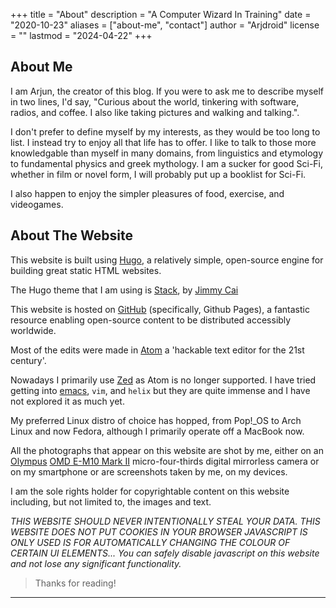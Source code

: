 +++
title = "About"
description = "A Computer Wizard In Training"
date = "2020-10-23"
aliases = ["about-me", "contact"]
author = "Arjdroid"
license = ""
lastmod = "2024-04-22"
+++

## About Me

I am Arjun, the creator of this blog. If you were to ask me to describe myself in two lines, I'd say, "Curious about the world, tinkering with software, radios, and coffee. I also like taking pictures and walking and talking.".

I don't prefer to define myself by my interests, as they would be too long to list. I instead try to enjoy all that life has to offer. I like to talk to those more knowledgable than myself in many domains, from linguistics and etymology to fundamental physics and greek mythology. I am a sucker for good Sci-Fi, whether in film or novel form, I will probably put up a booklist for Sci-Fi.

I also happen to enjoy the simpler pleasures of food, exercise, and videogames.

## About The Website

This website is built using [Hugo](https://gohugo.io), a relatively simple, open-source engine for building great static HTML websites.

The Hugo theme that I am using is [Stack](https://github.com/CaiJimmy/hugo-theme-stack/), by [Jimmy Cai](https://github.com/CaiJimmy/)

This website is hosted on [GitHub](https://github.com) (specifically, Github Pages), a fantastic resource enabling open-source content to be distributed accessibly worldwide.

Most of the edits were made in [Atom](https://atom.io) a 'hackable text editor for the 21st century'.

Nowadays I primarily use [Zed](https://zed.dev) as Atom is no longer supported. I have tried getting into [emacs](https://www.gnu.org/software/emacs/), `vim`, and `helix` but they are quite immense and I have not explored it as much yet.

My preferred Linux distro of choice has hopped, from Pop!\_OS to Arch Linux and now Fedora, although I primarily operate off a MacBook now.

All the photographs that appear on this website are shot by me, either on an [Olympus](https://www.olympus-global.com/) [OMD E-M10 Mark II](https://www.olympus.co.uk/site/en/c/cameras/om_d_system_cameras/om_d/e_m10_mark_ii/index.html) micro-four-thirds digital mirrorless camera or on my smartphone or are screenshots taken by me, on my devices.

I am the sole rights holder for copyrightable content on this website including, but not limited to, the images and text.

_THIS WEBSITE SHOULD NEVER INTENTIONALLY STEAL YOUR DATA. THIS WEBSITE DOES NOT PUT COOKIES IN YOUR BROWSER JAVASCRIPT IS ONLY USED IS FOR AUTOMATICALLY CHANGING THE COLOUR OF CERTAIN UI ELEMENTS... You can safely disable javascript on this website and not lose any significant functionality._

> Thanks for reading!

---
